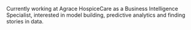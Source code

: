 Currently working at Agrace HospiceCare as a Business Intelligence Specialist, interested in model building, predictive analytics and finding stories in data.

